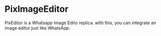 # PixImageEditor
PixEditor is a Whatsapp image Edito replica. with this, you can integrate an image editor just like WhatsApp.
